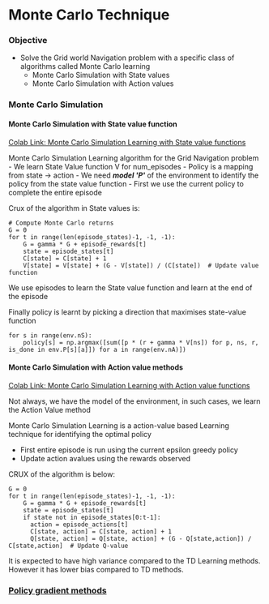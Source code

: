 # Monte Carlo Technique

<!--* freshness: { owner: 'nagasrinivas' reviewed: '2024-05-11' review_interval: '12 months'} *-->

### Objective

*   Solve the Grid world Navigation problem with a specific class of algorithms
    called Monte Carlo learning
    *   Monte Carlo Simulation with State values
    *   Monte Carlo Simulation with Action values

### Monte Carlo Simulation

#### Monte Carlo Simulation with State value function

[Colab Link: Monte Carlo Simulation Learning with State value functions](https://colab.research.google.com/drive/1kJqFepPMnkbgYMO446927Aq_0OHfmFAl#scrollTo=G9-TFrJLxcb_)

Monte Carlo Simulation Learning algorithm for the Grid Navigation problem - We
learn State Value function V for num_episodes - Policy is a mapping from state
-> action - We need ***model 'P'*** of the environment to identify the policy
from the state value function - First we use the current policy to complete the
entire episode

Crux of the algorithm in State values is:

```
# Compute Monte Carlo returns
G = 0
for t in range(len(episode_states)-1, -1, -1):
    G = gamma * G + episode_rewards[t]
    state = episode_states[t]
    C[state] = C[state] + 1
    V[state] = V[state] + (G - V[state]) / (C[state])  # Update value function
```

We use episodes to learn the State value function and learn at the end of the
episode

Finally policy is learnt by picking a direction that maximises state-value
function

```
for s in range(env.nS):
    policy[s] = np.argmax([sum([p * (r + gamma * V[ns]) for p, ns, r, is_done in env.P[s][a]]) for a in range(env.nA)])
```

#### Monte Carlo Simulation with Action value methods

[Colab Link: Monte Carlo Simulation Learning with Action value functions](https://colab.research.google.com/drive/1kJqFepPMnkbgYMO446927Aq_0OHfmFAl#scrollTo=tNAbebpXtD1k)

Not always, we have the model of the environment, in such cases, we learn the
Action Value method

Monte Carlo Simulation Learning is a action-value based Learning technique for
identifying the optimal policy

*   First entire episode is run using the current epsilon greedy policy
*   Update action avalues using the rewards observed

CRUX of the algorithm is below:

```
G = 0
for t in range(len(episode_states)-1, -1, -1):
    G = gamma * G + episode_rewards[t]
    state = episode_states[t]
    if state not in episode_states[0:t-1]:
      action = episode_actions[t]
      C[state, action] = C[state, action] + 1
      Q[state, action] = Q[state, action] + (G - Q[state,action]) / C[state,action]  # Update Q-value
```

It is expected to have high variance compared to the TD Learning methods.
However it has lower bias compared to TD methods.

### [Policy gradient methods](policygradient.md)

